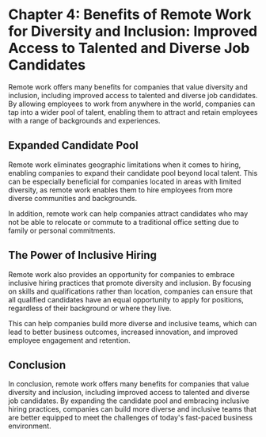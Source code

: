 Chapter 4: Benefits of Remote Work for Diversity and Inclusion: Improved Access to Talented and Diverse Job Candidates
======================================================================================================================

Remote work offers many benefits for companies that value diversity and inclusion, including improved access to talented and diverse job candidates. By allowing employees to work from anywhere in the world, companies can tap into a wider pool of talent, enabling them to attract and retain employees with a range of backgrounds and experiences.

Expanded Candidate Pool
-----------------------

Remote work eliminates geographic limitations when it comes to hiring, enabling companies to expand their candidate pool beyond local talent. This can be especially beneficial for companies located in areas with limited diversity, as remote work enables them to hire employees from more diverse communities and backgrounds.

In addition, remote work can help companies attract candidates who may not be able to relocate or commute to a traditional office setting due to family or personal commitments.

The Power of Inclusive Hiring
-----------------------------

Remote work also provides an opportunity for companies to embrace inclusive hiring practices that promote diversity and inclusion. By focusing on skills and qualifications rather than location, companies can ensure that all qualified candidates have an equal opportunity to apply for positions, regardless of their background or where they live.

This can help companies build more diverse and inclusive teams, which can lead to better business outcomes, increased innovation, and improved employee engagement and retention.

Conclusion
----------

In conclusion, remote work offers many benefits for companies that value diversity and inclusion, including improved access to talented and diverse job candidates. By expanding the candidate pool and embracing inclusive hiring practices, companies can build more diverse and inclusive teams that are better equipped to meet the challenges of today's fast-paced business environment.
